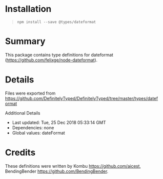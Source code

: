 # Installation
> `npm install --save @types/dateformat`

# Summary
This package contains type definitions for dateformat (https://github.com/felixge/node-dateformat).

# Details
Files were exported from https://github.com/DefinitelyTyped/DefinitelyTyped/tree/master/types/dateformat

Additional Details
 * Last updated: Tue, 25 Dec 2018 05:33:14 GMT
 * Dependencies: none
 * Global values: dateFormat

# Credits
These definitions were written by Kombu <https://github.com/aicest>, BendingBender <https://github.com/BendingBender>.
